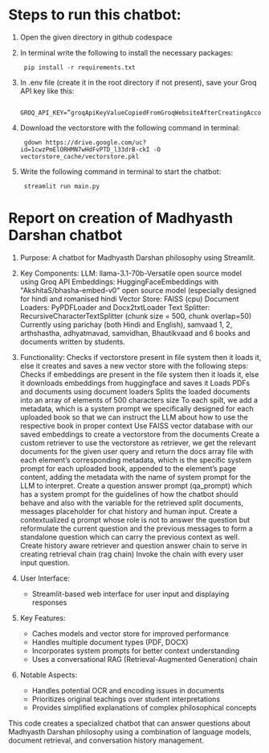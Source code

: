 # Steps to run this chatbot:
1. Open the given directory in github codespace
2. In terminal write the following to install the necessary packages:
 
        pip install -r requirements.txt
3. In .env file (create it in the root directory if not present), save your Groq API key like this:
   
        GROQ_API_KEY=”groqApiKeyValueCopiedFromGroqWebsiteAfterCreatingAccount”
4. Download the vectorstore with the following command in terminal:
 
        gdown https://drive.google.com/uc?id=1cwzPmElORHMN7wHdFvPTD_l33drB-ckI -O vectorstore_cache/vectorstore.pkl
5. Write the following command in terminal to start the chatbot:
 
        streamlit run main.py


# Report on creation of Madhyasth Darshan chatbot

1. Purpose: A chatbot for Madhyasth Darshan philosophy using Streamlit.

2. Key Components:
LLM: llama-3.1-70b-Versatile open source model using Groq API
Embeddings: HuggingFaceEmbeddings with "AkshitaS/bhasha-embed-v0" open source model (especially designed for hindi and romanised hindi
Vector Store: FAISS (cpu)
Document Loaders: PyPDFLoader and Docx2txtLoader
Text Splitter: RecursiveCharacterTextSplitter (chunk size = 500, chunk overlap=50)
Currently using parichay (both Hindi and English), samvaad 1, 2, arthshastha, adhyatmavad, samvidhan, Bhautikvaad and 6 books and documents written by students.

3. Functionality:
Checks if vectorstore present in file system then it loads it, else it creates and saves a new vector store with the following steps:
Checks if embeddings are present in the file system then it loads it, else  it downloads embeddings from huggingface and saves it
Loads PDFs and documents using document loaders
Splits the loaded documents into an array of elements of 500 characters size
To each spilt, we add a metadata, which is a system prompt we specifically designed for each uploaded book so that we can instruct the LLM about how to use the respective book in proper context
Use FAISS vector database with our saved embeddings to create a vectorstore from the documents
Create a custom retriever to use the vectorstore as retriever, we get the relevant documents for the given user query and return the docs array file with each element’s corresponding metadata, which is the specific system prompt for each uploaded book, appended to the element’s page content, adding the metadata with the name of system prompt for the LLM to interpret.
Create a question answer prompt (qa_prompt) which has a system prompt for the guidelines of how the chatbot should behave and also with the <context> variable for the retrieved split documents, messages placeholder for chat history and human input.
Create a contextualized q prompt whose role is not to answer the question but reformulate the current question and the previous messages to form a standalone question which can carry the previous context as well.
Create history aware retriever and question answer chain to serve in creating retrieval chain (rag chain)
Invoke the chain with every user input question.

4. User Interface:
   - Streamlit-based web interface for user input and displaying responses

5. Key Features:
   - Caches models and vector store for improved performance
   - Handles multiple document types (PDF, DOCX)
   - Incorporates system prompts for better context understanding
   - Uses a conversational RAG (Retrieval-Augmented Generation) chain

6. Notable Aspects:
   - Handles potential OCR and encoding issues in documents
   - Prioritizes original teachings over student interpretations
   - Provides simplified explanations of complex philosophical concepts

This code creates a specialized chatbot that can answer questions about Madhyasth Darshan philosophy using a combination of language models, document retrieval, and conversation history management.

